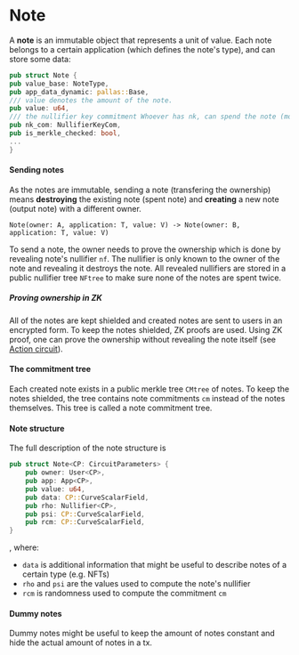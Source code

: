# Note

A **note** is an immutable object that represents a unit of value. Each note belongs to a certain application (which defines the note's type), and can store some data:

``` rust
pub struct Note {
pub value_base: NoteType,
pub app_data_dynamic: pallas::Base,
/// value denotes the amount of the note.
pub value: u64,
/// the nullifier key commitment Whoever has nk, can spend the note (more or less).
pub nk_com: NullifierKeyCom,
pub is_merkle_checked: bool,
...
}
```

#### Sending notes

As the notes are immutable, sending a note (transfering the ownership) means **destroying** the existing note (spent note) and **creating** a new note (output note) with a different owner.

`Note(owner: A, application: T, value: V) -> Note(owner: B, application: T, value: V)`

To send a note, the owner needs to prove the ownership which is done by revealing note's nullifier `nf`.  The nullifier is only known to the owner of the note and revealing it destroys the note. All revealed nullifiers are stored in a public nullifier tree `NFtree` to make sure none of the notes are spent twice.

##### Proving ownership in ZK
All of the notes are kept shielded and created notes are sent to users in an encrypted form. To keep the notes shielded, ZK proofs are used. Using ZK proof, one can prove the ownership without revealing the note itself (see [Action circuit](action.md)).

#### The commitment tree

Each created note exists in a public merkle tree `CMtree` of notes. To keep the notes shielded, the tree contains note commitments `cm` instead of the notes themselves. This tree is called a note commitment tree.

#### Note structure
The full description of the note structure is

```rust
pub struct Note<CP: CircuitParameters> {
	pub owner: User<CP>,
	pub app: App<CP>,
	pub value: u64,
	pub data: CP::CurveScalarField,
	pub rho: Nullifier<CP>,
	pub psi: CP::CurveScalarField,
	pub rcm: CP::CurveScalarField,
}
```

, where:
- `data` is additional information that might be useful to describe notes of a certain type (e.g. NFTs)
- `rho`  and `psi` are the values used to compute the note's nullifier
- `rcm` is randomness used to compute the commitment `cm`

#### Dummy notes
Dummy notes might be useful to keep the amount of notes constant and hide the actual amount of notes in a tx.

